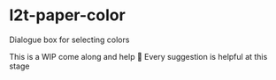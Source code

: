 # l2t-paper-color
Dialogue box for selecting colors

This is a WIP come along and help 🙂
Every suggestion is helpful at this stage
